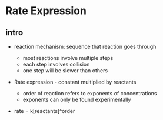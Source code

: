 # Rate Expression

## intro

- reaction mechanism: sequence that reaction goes through
  - most reactions involve multiple steps
  - each step involves collision
  - one step will be slower than others

- Rate expression - constant multiplied by reactants
  - order of reaction refers to exponents of concentrations
  - exponents can only be found experimentally

- rate = k[reactants]^order
